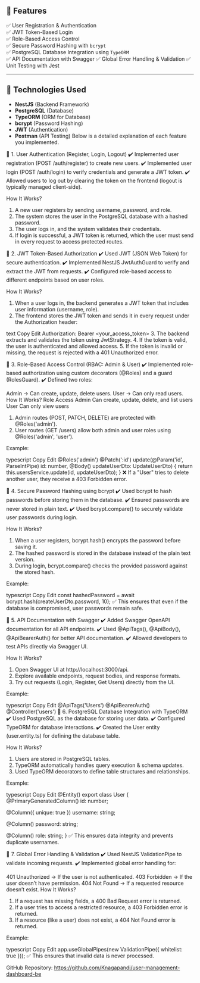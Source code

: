 ## **📌 Features**
✅ User Registration & Authentication  
✅ JWT Token-Based Login  
✅ Role-Based Access Control  
✅ Secure Password Hashing with `bcrypt`  
✅ PostgreSQL Database Integration using `TypeORM`  
✅ API Documentation with Swagger 
✅ Global Error Handling & Validation
✅ Unit Testing with Jest 

---

## **📌 Technologies Used**
- **NestJS** (Backend Framework)
- **PostgreSQL** (Database)
- **TypeORM** (ORM for Database)
- **bcrypt** (Password Hashing)
- **JWT** (Authentication)
- **Postman** (API Testing)
 Below is a detailed explanation of each feature you implemented.

📌 1. User Authentication (Register, Login, Logout)
✔️ Implemented user registration (POST /auth/register) to create new users.
✔️ Implemented user login (POST /auth/login) to verify credentials and generate a JWT token.
✔️ Allowed users to log out by clearing the token on the frontend (logout is typically managed client-side).

How It Works?
1. A new user registers by sending username, password, and role.
2. The system stores the user in the PostgreSQL database with a hashed password.
3. The user logs in, and the system validates their credentials.
4. If login is successful, a JWT token is returned, which the user must send in every request to access protected routes.

📌 2. JWT Token-Based Authorization
✔️ Used JWT (JSON Web Token) for secure authentication.
✔️ Implemented NestJS JwtAuthGuard to verify and extract the JWT from requests.
✔️ Configured role-based access to different endpoints based on user roles.

How It Works?
1. When a user logs in, the backend generates a JWT token that includes user information (username, role).
2. The frontend stores the JWT token and sends it in every request under the Authorization header:

text
Copy
Edit
Authorization: Bearer <your_access_token>
3. The backend extracts and validates the token using JwtStrategy.
4. If the token is valid, the user is authenticated and allowed access.
5. If the token is invalid or missing, the request is rejected with a 401 Unauthorized error.

📌 3. Role-Based Access Control (RBAC: Admin & User)
✔️ Implemented role-based authorization using custom decorators (@Roles) and a guard (RolesGuard).
✔️ Defined two roles:

Admin → Can create, update, delete users.
User → Can only read users.
How It Works?
Role	Access
Admin	Can create, update, delete, and list users
User	Can only view users
1. Admin routes (POST, PATCH, DELETE) are protected with @Roles('admin').
2. User routes (GET /users) allow both admin and user roles using @Roles('admin', 'user').

Example:

typescript
Copy
Edit
@Roles('admin') 
@Patch(':id') 
update(@Param('id', ParseIntPipe) id: number, @Body() updateUserDto: UpdateUserDto) { 
    return this.usersService.update(id, updateUserDto);
}
❌ If a "User" tries to delete another user, they receive a 403 Forbidden error.

📌 4. Secure Password Hashing using bcrypt
✔️ Used bcrypt to hash passwords before storing them in the database.
✔️ Ensured passwords are never stored in plain text.
✔️ Used bcrypt.compare() to securely validate user passwords during login.

How It Works?
1. When a user registers, bcrypt.hash() encrypts the password before saving it.
2. The hashed password is stored in the database instead of the plain text version.
3. During login, bcrypt.compare() checks the provided password against the stored hash.

Example:

typescript
Copy
Edit
const hashedPassword = await bcrypt.hash(createUserDto.password, 10);
✅ This ensures that even if the database is compromised, user passwords remain safe.

📌 5. API Documentation with Swagger
✔️ Added Swagger OpenAPI documentation for all API endpoints.
✔️ Used @ApiTags(), @ApiBody(), @ApiBearerAuth() for better API documentation.
✔️ Allowed developers to test APIs directly via Swagger UI.

How It Works?
1. Open Swagger UI at http://localhost:3000/api.
2. Explore available endpoints, request bodies, and response formats.
3. Try out requests (Login, Register, Get Users) directly from the UI.

Example:

typescript
Copy
Edit
@ApiTags('Users')
@ApiBearerAuth()
@Controller('users')
📌 6. PostgreSQL Database Integration with TypeORM
✔️ Used PostgreSQL as the database for storing user data.
✔️ Configured TypeORM for database interactions.
✔️ Created the User entity (user.entity.ts) for defining the database table.

How It Works?
1. Users are stored in PostgreSQL tables.
2. TypeORM automatically handles query execution & schema updates.
3. Used TypeORM decorators to define table structures and relationships.

Example:

typescript
Copy
Edit
@Entity()
export class User {
  @PrimaryGeneratedColumn()
  id: number;

  @Column({ unique: true })
  username: string;

  @Column()
  password: string;

  @Column()
  role: string;
}
✅ This ensures data integrity and prevents duplicate usernames.

📌 7. Global Error Handling & Validation
✔️ Used NestJS ValidationPipe to validate incoming requests.
✔️ Implemented global error handling for:

401 Unauthorized → If the user is not authenticated.
403 Forbidden → If the user doesn’t have permission.
404 Not Found → If a requested resource doesn’t exist.
How It Works?
1. If a request has missing fields, a 400 Bad Request error is returned.
2. If a user tries to access a restricted resource, a 403 Forbidden error is returned.
3. If a resource (like a user) does not exist, a 404 Not Found error is returned.

Example:

typescript
Copy
Edit
app.useGlobalPipes(new ValidationPipe({ whitelist: true }));
✅ This ensures that invalid data is never processed.

GitHub Repository: https://github.com/Knagapandi/user-management-dashboard-be